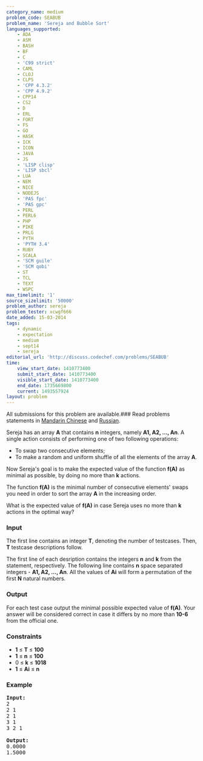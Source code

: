 ```yaml
---
category_name: medium
problem_code: SEABUB
problem_name: 'Sereja and Bubble Sort'
languages_supported:
    - ADA
    - ASM
    - BASH
    - BF
    - C
    - 'C99 strict'
    - CAML
    - CLOJ
    - CLPS
    - 'CPP 4.3.2'
    - 'CPP 4.9.2'
    - CPP14
    - CS2
    - D
    - ERL
    - FORT
    - FS
    - GO
    - HASK
    - ICK
    - ICON
    - JAVA
    - JS
    - 'LISP clisp'
    - 'LISP sbcl'
    - LUA
    - NEM
    - NICE
    - NODEJS
    - 'PAS fpc'
    - 'PAS gpc'
    - PERL
    - PERL6
    - PHP
    - PIKE
    - PRLG
    - PYTH
    - 'PYTH 3.4'
    - RUBY
    - SCALA
    - 'SCM guile'
    - 'SCM qobi'
    - ST
    - TCL
    - TEXT
    - WSPC
max_timelimit: '1'
source_sizelimit: '50000'
problem_author: sereja
problem_tester: xcwgf666
date_added: 15-03-2014
tags:
    - dynamic
    - expectation
    - medium
    - sept14
    - sereja
editorial_url: 'http://discuss.codechef.com/problems/SEABUB'
time:
    view_start_date: 1410773400
    submit_start_date: 1410773400
    visible_start_date: 1410773400
    end_date: 1735669800
    current: 1493557924
layout: problem
---
```

All submissions for this problem are available.###  Read problems statements in [Mandarin Chinese](http://www.codechef.com/download/translated/SEPT14/mandarin/SEABUB.pdf) and [Russian](http://www.codechef.com/download/translated/SEPT14/russian/SEABUB.pdf).

Sereja has an array **A** that contains **n** integers, namely **A1, A2, ..., An**. A single action consists of performing one of two following operations:

- To swap two consecutive elements;
- To make a random and uniform shuffle of all the elements of the array **A**.

Now Sereja's goal is to make the expected value of the function **f(A)** as minimal as possible, by doing no more than **k** actions.

The function **f(A)** is the minimal number of consecutive elements' swaps you need in order to sort the array **A** in the increasing order.

What is the expected value of **f(A)** in case Sereja uses no more than **k** actions in the optimal way?

### Input

The first line contains an integer **T**, denoting the number of testcases. Then, **T** testcase descriptions follow.

The first line of each desription contains the integers **n** and **k** from the statement, respectively. The following line contains **n** space separated integers - **A1, A2, ..., An**. All the values of **Ai** will form a permutation of the first **N** natural numbers.

### Output

For each test case output the minimal possible expected value of **f(A)**. Your answer will be considered correct in case it differs by no more than **10-6** from the official one.

### Constraints

- **1** ≤ **T** ≤ **100**
- **1** ≤ **n** ≤ **100**
- 0 ≤ **k** ≤ **1018**
- **1** ≤ **Ai** ≤ **n**

### Example

<pre><b>Input:</b>
2
2 1
2 1
3 1
3 2 1

<b>Output:</b>
0.0000
1.5000

</pre>